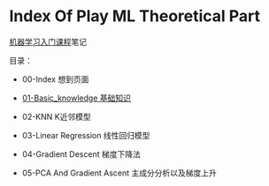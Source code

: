 # Index Of Play ML Theoretical Part

[机器学习入门课程](https://coding.imooc.com/learn/list/169.html)笔记

目录：

* 00-Index 想到页面

* [01-Basic_knowledge 基础知识](01-Basic_knowledge.html)
* 02-KNN K近邻模型
* 03-Linear Regression 线性回归模型
* 04-Gradient Descent 梯度下降法
* 05-PCA And Gradient Ascent 主成分分析以及梯度上升